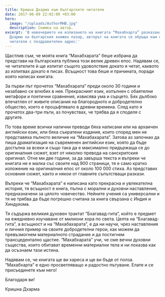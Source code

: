 ```yaml
---
title: Кришна Дхарма към българските читатели
date: 2017-06-09 22:02:00 +03:00
hero:
  image: "/uploads/AuthorMHB.jpg"
  description: Снимка на автор.
excerpt: 'В навечерието на излизането на книгата “Махабхарта” разказана от Кришна
  Дхарма на българския книжен пазар, авторът на книгата се обръща към своите български
  читатели с поздравителен адрес:'
---
```


Щастлив съм, че моята книга “Махабхарата” беше избрана да представи на българската публика този велик древен епос.
Надявам се, че читателите ѝ ще изпитат същото удоволствие докато я четат, каквото аз изпитвах докато я писах. Всъщност това беше и причината, поради която написах книгата.

За първи път прочетох “Махабхарата” преди около 30 години и незабавно се влюбих в нея. Прекрасният език, изпълнен с обаятелни метафори и поетични сравнения, извисява ума и сърцето. Бях дълбоко впечатлен от живите описания на  благородното и добродетелно общество, което е процъфтявало в древни времена. След като я прочетох два-три пъти, аз почувствах, че трябва да я споделя с другите.

По това време всички налични преводи бяха написани или на архаичен английски език, или бяха съкратени издания, които според мен не представяха пълното величие на “Махабахарата”. Затова аз започнах да пиша драматизация на съвременен английски език, която да бъде достъпна за всеки и също така да е максимално придържаща се до оригиналния сюжет, взет от няколко превода на санскритския оригинал. Отне ми две години, за да завърша текста и въпреки че книгата не е малка със своите над 900 страници, тя е само кратко изложение на оригиналния епос от около 100 000 стиха. Аз представих основния сюжет, както и някои от главните съпътстващи разкази.

Въпреки че “Махабхарата” е написана като прекрасна и увлекателна история, тя всъщност е книга, пълна с морални и духовни наставления, предназначени за цялото човечество. Нейните учения са универсални и тя не трябва да бъде погрешно считана за книга свързана с Индия и Хиндуизма.

Тя съдържа великия духовен трактат “Бхагавад-гита”, който е предмет на ежедневно изучаване от милиони хора по света. Целта на “Бхагавад-гита”, а  всъщност и на “Махабахарата”, е да ни научи, чрез наставления и личния пример на своите добродетелни герои, как можем да превъзмогнем материалното страдание и да постигнем трансцедентално щастие. “Махабхарата” учи, че сме вечни духовни същества, които обитават временни материални тела и ни показва как да осъзнаем тази истина.

Надявам се, че книгата ще ви хареса и ще ви бъде от полза.
“Махабхарта” е едно просветляващо и радостно пътуване. Елате и се присъединете към него!

Благодаря ви!                           

Кришна Дхарма